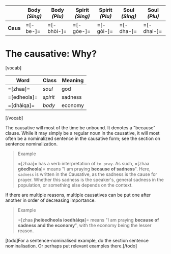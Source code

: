 ---
---
&nbsp; | **Body** _(Sing)_ | **Body** _(Plu)_ | **Spirit** _(Sing)_ | **Spirit** _(Plu)_ | **Soul** _(Sing)_ | **Soul** _(Plu)_
---------|--------------|-------------|-------------|------------|-------------|-----------
**Caus** | =[-be-]=   | =[-bhòi-]=   | =[-gòe-]= | =[-gòi-]= | =[-dha-]=   | =[-dhai-]=


# The causative: Why?
[vocab]

**Word**    | **Class** | **Meaning**
------------|-----------|------------
=[zhaa]=    | _soul_    | god
=[edheola]= | _spirit_  | sadness
=[dhàiqa]=  | _body_    | economy

[/vocab]

The causative will most of the time be unbound. It denotes a "because" clause. While it may simply be a regular noun in the causative, it will most often be a nominalized sentence in the causative form; see the section on sentence nominalization.

> Example
> 
> =[zhaa]= has a verb interpretation of `to pray`. As such, =[zhaa **gòedheola**]= means "I am praying **because of sadness**". Here, `sadness` is written in the Causative, as the sadness is the cause for prayer. Whether this sadness is the speaker's, general sadness in the population, or something else depends on the context.

If there are multiple reasons, multiple causatives can be put one after another in order of decreasing importance.

> Example
> 
> =[zhaa **jheiòedheola** **ioedhàiqa**]= means "I am praying **because of sadness and the economy**", with the economy being the lesser reason.

[todo]For a sentence-nominalised example, do the section sentence nominalisation. Or perhaps put relevant examples there.[/todo]
